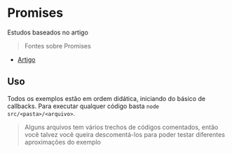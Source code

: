# Promises
Estudos baseados no artigo 

> Fontes sobre Promises

- [Artigo](https://medium.com/trainingcenter/entendendo-promises-de-uma-vez-por-todas-32442ec725c2)


## Uso

Todos os exemplos estão em ordem didática, iniciando do básico de callbacks. Para executar qualquer código basta `node src/<pasta>/<arquivo>`.

> Alguns arquivos tem vários trechos de códigos comentados, então você talvez você queira descomentá-los para poder testar diferentes aproximações do exemplo
